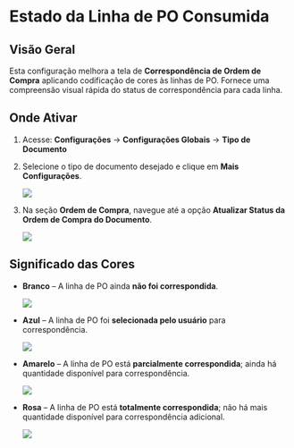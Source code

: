 # Estado da Linha de PO Consumida

## **Visão Geral**

Esta configuração melhora a tela de **Correspondência de Ordem de Compra** aplicando codificação de cores às linhas de PO. Fornece uma compreensão visual rápida do status de correspondência para cada linha.

## Onde Ativar

1. Acesse: **Configurações** → **Configurações Globais** → **Tipo de Documento**
2.  Selecione o tipo de documento desejado e clique em **Mais Configurações**.

    ![](https://docs.docbits.com/~gitbook/image?url=https%3A%2F%2F578966019-files.gitbook.io%2F%7E%2Ffiles%2Fv0%2Fb%2Fgitbook-x-prod.appspot.com%2Fo%2Fspaces%252FT2n2w4uDCJvv7CJ5zrdk%252Fuploads%252Fsd3ebb3IETh7wNSA5flh%252Fimage.png%3Falt%3Dmedia%26token%3D6f1d286b-e006-4b23-9866-9ed37bf2bdaa\&width=768\&dpr=4\&quality=100\&sign=b0f0b121\&sv=2)
3.  Na seção **Ordem de Compra**, navegue até a opção **Atualizar Status da Ordem de Compra do Documento**.

    ![](https://docs.docbits.com/~gitbook/image?url=https%3A%2F%2F578966019-files.gitbook.io%2F%7E%2Ffiles%2Fv0%2Fb%2Fgitbook-x-prod.appspot.com%2Fo%2Fspaces%252FT2n2w4uDCJvv7CJ5zrdk%252Fuploads%252FUxtFCj5v2TU1q0qwYtFv%252Fimage.png%3Falt%3Dmedia%26token%3Dcb97a149-86d1-43e9-a5bf-a9aadaa6c047\&width=768\&dpr=4\&quality=100\&sign=3bdd311b\&sv=2)

## **Significado das Cores**

*   **Branco** – A linha de PO ainda **não foi correspondida**.

    ![](https://docs.docbits.com/~gitbook/image?url=https%3A%2F%2F578966019-files.gitbook.io%2F%7E%2Ffiles%2Fv0%2Fb%2Fgitbook-x-prod.appspot.com%2Fo%2Fspaces%252FT2n2w4uDCJvv7CJ5zrdk%252Fuploads%252FjwYiBzpTPFv8tQaTTaeJ%252Fimage.png%3Falt%3Dmedia%26token%3D20a99b45-2d61-4bd5-84b7-b0c24b04e223\&width=768\&dpr=4\&quality=100\&sign=ebdb365\&sv=2)
*   **Azul** – A linha de PO foi **selecionada pelo usuário** para correspondência.

    ![](https://docs.docbits.com/~gitbook/image?url=https%3A%2F%2F578966019-files.gitbook.io%2F%7E%2Ffiles%2Fv0%2Fb%2Fgitbook-x-prod.appspot.com%2Fo%2Fspaces%252FT2n2w4uDCJvv7CJ5zrdk%252Fuploads%252FwJK44aAJJPzJm4f4miFg%252Fimage.png%3Falt%3Dmedia%26token%3D3a51bd26-5b87-4b61-a056-ae40bccc4e55\&width=768\&dpr=4\&quality=100\&sign=d445fa07\&sv=2)
*   **Amarelo** – A linha de PO está **parcialmente correspondida**; ainda há quantidade disponível para correspondência.

    ![](https://docs.docbits.com/~gitbook/image?url=https%3A%2F%2F578966019-files.gitbook.io%2F%7E%2Ffiles%2Fv0%2Fb%2Fgitbook-x-prod.appspot.com%2Fo%2Fspaces%252FT2n2w4uDCJvv7CJ5zrdk%252Fuploads%252FNoof3pErQqAvAWZpo4Fd%252Fimage.png%3Falt%3Dmedia%26token%3D21a15672-8e84-4e22-a0f2-8b65bcbfda54\&width=768\&dpr=4\&quality=100\&sign=4a68abca\&sv=2)
*   **Rosa** – A linha de PO está **totalmente correspondida**; não há mais quantidade disponível para correspondência adicional.

    ![](https://docs.docbits.com/~gitbook/image?url=https%3A%2F%2F578966019-files.gitbook.io%2F%7E%2Ffiles%2Fv0%2Fb%2Fgitbook-x-prod.appspot.com%2Fo%2Fspaces%252FT2n2w4uDCJvv7CJ5zrdk%252Fuploads%252F722yxDRHmvz6CLfIamq8%252Fimage.png%3Falt%3Dmedia%26token%3D15aecf8c-aa63-4de4-b77f-1147c8ed593a\&width=768\&dpr=4\&quality=100\&sign=c1b2c2ab\&sv=2)
